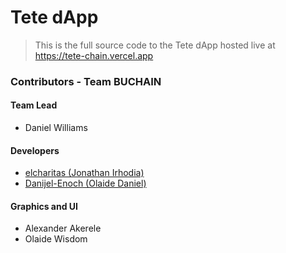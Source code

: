 # Tete dApp
> This is the full source code to the Tete dApp hosted live at https://tete-chain.vercel.app

### Contributors - Team BUCHAIN

#### Team Lead
- Daniel Williams
#### Developers
- [elcharitas (Jonathan Irhodia)](https://github.com/elcharitas)
- [Danijel-Enoch (Olaide Daniel)](https://github.com/Danijel-Enoch)

#### Graphics and UI
- Alexander Akerele
- Olaide Wisdom